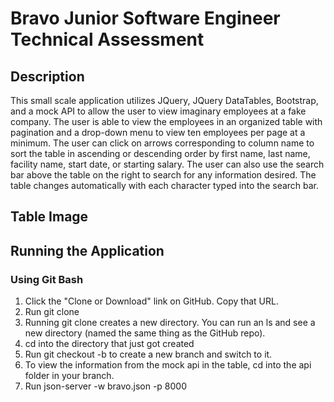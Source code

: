 # Bravo Junior Software Engineer Technical Assessment

## Description
This small scale application utilizes JQuery, JQuery DataTables, Bootstrap, and a mock API to allow the user to view imaginary employees at a  fake company.  The user is able to view the employees in an organized table with pagination and a drop-down menu to view ten employees per page at a minimum.  The user can click on arrows corresponding to column name to sort the table in ascending or descending order by first name, last name, facility name, start date, or starting salary.  The user can also use the search bar above the table on the right to search for any information desired.  The table changes automatically with each character typed into the search bar.

## Table Image


## Running the Application 
### Using Git Bash
1. Click the "Clone or Download" link on GitHub. Copy that URL.
2. Run git clone <github url goes here>
3. Running git clone creates a new directory. You can run an ls and see a new directory (named the same thing as the GitHub repo).
4. cd into the directory that just got created
5. Run git checkout -b <name-of-branch> to create a new branch and switch to it.
6. To view the information from the mock api in the table, cd into the api folder in your branch.
7. Run json-server -w bravo.json -p 8000
